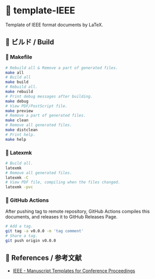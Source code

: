 # 📘 template-IEEE

Template of IEEE format documents by LaTeX.


## 🏯 ビルド / Build

### 🍊 Makefile

```bash
# Rebuild all & Remove a part of generated files.
make all
# Build all
make build
# Rebuild all.
make rebuild
# Print debug messages after building.
make debug
# View PDF/PostScript file.
make preview
# Remove a part of generated files.
make clean
# Remove all generated files.
make distclean
# Print help.
make help
```

### 🍌 Latexmk

```bash
# Build all.
latexmk
# Remove all generated files.
latexmk -C
# View PDF file, compiling when the files changed.
latexmk -pvc
```

### 🥝 GitHub Actions

After pushing tag to remote repository,
GitHub Actions compiles this documents,
and releases it to GitHub Releases Page.

```bash
# Add a tag.
git tag -a v0.0.0 -m 'tag comment'
# Share a tag.
git push origin v0.0.0
```


## 🔖 References / 参考文献

- [IEEE - Manuscript Templates for Conference Proceedings](https://www.ieee.org/conferences/publishing/templates.html)


<!--
## 🍋 License / ライセンス

Copyright (c) 2021-2022 k5-mot All Rights Reserved.

"k5-mot/template-IEEE" is under [MIT license](https://en.wikipedia.org/wiki/MIT_License).
-->
